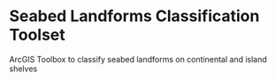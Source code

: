 # Seabed Landforms Classification Toolset
 ArcGIS Toolbox to classify seabed landforms on continental and island shelves
